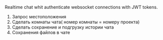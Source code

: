 Realtime chat whit authenticate websocket connections with JWT tokens.

1. Запрос местоположения
2. Сделать комнаты чата( номер комнаты = номеру проекта)
3. Сделать сохранение и подгрузку истории чата
4. Сохранения файлов в чате

